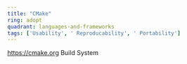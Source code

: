 ```yaml
---
title: "CMake"
ring: adopt
quadrant: languages-and-frameworks
tags: ['Usability', ' Reproducability', ' Portability']
---
```

https://cmake.org
Build System

